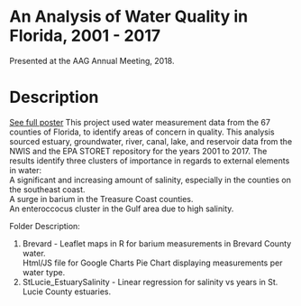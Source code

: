 # An Analysis of Water Quality in Florida, 2001 - 2017
Presented at the AAG Annual Meeting, 2018.

# Description

<a href="https://github.com/maps-apps-n/flgroundwater/blob/master/pdfposter.pdf">See full poster</a>
This project used water measurement data from the 67 counties of Florida, to identify areas of concern in quality. This analysis sourced estuary, groundwater, river, canal, lake, and reservoir data from the NWIS and the EPA STORET repository for the years 2001 to 2017. The results identify three clusters of importance in regards to external elements in water: <BR>
A significant and increasing amount of salinity, especially in the counties on the southeast coast. <BR>
A surge in barium in the Treasure Coast counties. <br>
An enteroccocus cluster in the Gulf area due to high salinity. <BR>

Folder Description: <Br>
  1. Brevard - Leaflet maps in R for barium measurements in Brevard County water. <BR>
     Html/JS file for Google Charts Pie Chart displaying measurements per water type.
  2. StLucie_EstuarySalinity - Linear regression for salinity vs years in St. Lucie County estuaries.
